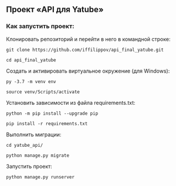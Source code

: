 ## Проект «API для Yatube»

### Как запустить проект:

Клонировать репозиторий и перейти в него в командной строке:

```
git clone https://github.com/iffilippov/api_final_yatube.git
```

```
cd api_final_yatube
```

Cоздать и активировать виртуальное окружение (для Windows):

```
py -3.7 -m venv env
```

```
source venv/Scripts/activate
```

Установить зависимости из файла requirements.txt:

```
python -m pip install --upgrade pip
```

```
pip install -r requirements.txt
```

Выполнить миграции:

```
cd yatube_api/
```

```
python manage.py migrate
```

Запустить проект:

```
python manage.py runserver
```
